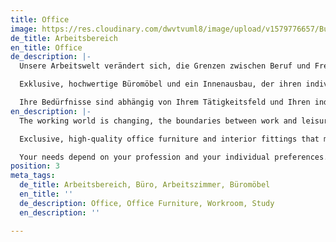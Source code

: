 ```yaml
---
title: Office
image: https://res.cloudinary.com/dwvtvuml8/image/upload/v1579776657/Buero-Bueromoebel-Schreibtisch-Office_z6wmlz.jpg
de_title: Arbeitsbereich
en_title: Office
de_description: |-
  Unsere Arbeitswelt verändert sich, die Grenzen zwischen Beruf und Freizeit lösen sich zunehmend auf. Das Büro ist der Raum, in dem Sie stets den Fokus finden sollten, ganz gleich ob in den eigenen vier Wänden oder einem Bürogebäude.

  Exklusive, hochwertige Büromöbel und ein Innenausbau, der ihren individuellen Bedürfnissen entspricht, können Sie darin unterstützen, auch in herausfordernden Momenten einen kühlen Kopf zu bewahren. Wand- und Deckenbeschaffenheit können eine große Rolle zur Förderung bestimmter kognitiver Stimmungen spielen, während optimal eingesetztes Licht nachweislich die Konzentrationsfähigkeit fördert. Ein entsprechend dimensioniertes Memo-Board kann zu Ihrer Inspirationsquelle werden, eine auf das Interieur abgestimmte Akustiklösung wird zur erfolgsentscheidenden Wohltat. An einem funktional durchdachten Schreibtisch nach Maß finden Sie in Kürze alles was Sie benötigen.

  Ihre Bedürfnisse sind abhängig von Ihrem Tätigkeitsfeld und Ihren individuellen Vorlieben. Speziell für Ihre Räumlichkeiten geschaffene Büromöbel und Designs erhöhen den Wohlfühlfaktor und tragen positiv zu einer ausgewogenen Work-Life-Balance bei. Individuelle Büromöbel bringen eine persönliche Note an Ihren Arbeitsplatz und sind optimal auf Ihre Nutzung abgestimmt.
en_description: |-
  The working world is changing, the boundaries between work and leisure are becoming increasingly blurred. The office is the space in which you should always find focus, regardless of whether you work in your own four walls or in an office building.

  Exclusive, high-quality office furniture and interior fittings that meet your individual needs can help you to keep a cool head even in challenging moments. The properties of the walls and ceiling can play a major role in promoting certain cognitive moods. Optimally used light has been proven to promote concentration. An appropriately dimensioned memo board can become your source of inspiration, and an acoustic solution that is tailored to the interior becomes a boon to success. A functional and well-designed desk enables you to find everything you need with ease.

  Your needs depend on your profession and your individual preferences. We create designs of your office furniture specially tailored to your premises. The design aims to increase the feel-good factor and contribute positively to a healthy work-life balance. Individualized office furniture brings a personal touch to your workplace.
position: 3
meta_tags:
  de_title: Arbeitsbereich, Büro, Arbeitszimmer, Büromöbel
  en_title: ''
  de_description: Office, Office Furniture, Workroom, Study
  en_description: ''

---
```

